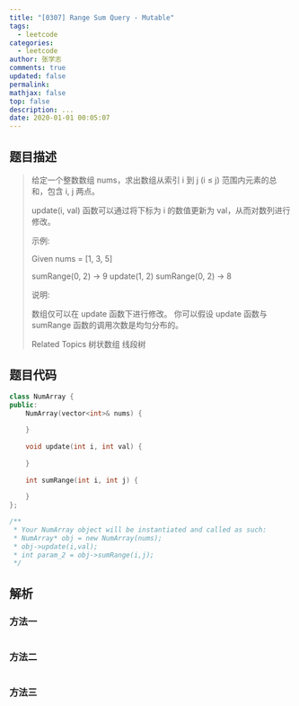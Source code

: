 ```yaml
---
title: "[0307] Range Sum Query - Mutable"
tags:
  - leetcode
categories:
  - leetcode
author: 张学志
comments: true
updated: false
permalink:
mathjax: false
top: false
description: ...
date: 2020-01-01 00:05:07
---
```


## 题目描述

> 给定一个整数数组 nums，求出数组从索引 i 到 j (i ≤ j) 范围内元素的总和，包含 i, j 两点。 
> 
> update(i, val) 函数可以通过将下标为 i 的数值更新为 val，从而对数列进行修改。 
> 
> 示例: 
> 
> Given nums = [1, 3, 5]
> 
> sumRange(0, 2) -> 9
> update(1, 2)
> sumRange(0, 2) -> 8
> 
> 
> 说明: 
> 
> 
> 数组仅可以在 update 函数下进行修改。 
> 你可以假设 update 函数与 sumRange 函数的调用次数是均匀分布的。 
> 
> Related Topics 树状数组 线段树

## 题目代码

```cpp
class NumArray {
public:
    NumArray(vector<int>& nums) {
        
    }
    
    void update(int i, int val) {
        
    }
    
    int sumRange(int i, int j) {
        
    }
};

/**
 * Your NumArray object will be instantiated and called as such:
 * NumArray* obj = new NumArray(nums);
 * obj->update(i,val);
 * int param_2 = obj->sumRange(i,j);
 */
```

## 解析

### 方法一

```cpp

```

### 方法二

```cpp

```

### 方法三

```cpp

```

